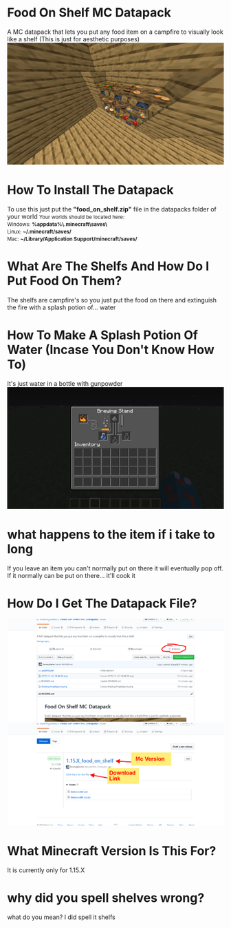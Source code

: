 # Food On Shelf MC Datapack
 A MC datapack that lets you put any food item on a campfire to visually look like a shelf (This is just for aesthetic purposes)
 ![Image of thing](https://github.com/SoaringGecko/Food-On-Shelf-MC-Datapack/blob/master/2019-12-22_14.44.25.png)
 
 # How To Install The Datapack
 <p>To use this just put the <b>"food_on_shelf.zip"</b> file in the datapacks folder of your world <small>Your worlds should be located here:<br/>Windows: <b>%appdata%\.minecraft\saves\</b> <br/>Linux: <b>~/.minecraft/saves/</b> <br/> Mac: <b>~/Library/Application Support/minecraft/saves/</b></small></p>

# What Are The Shelfs And How Do I Put Food On Them?
<p>The shelfs are campfire's so you just put the food on there and extinguish the fire with a splash potion of... water</p>

# How To Make A Splash Potion Of Water (Incase You Don't Know How To)
It's just water in a bottle with gunpowder
![Image of recipe](https://github.com/SoaringGecko/Food-On-Shelf-MC-Datapack/blob/master/dfrgthyjuhngbfgtyuikj.png)

# what happens to the item if i take to long
<p>If you leave an item you can't normally put on there it will eventually pop off. If it normally can be put on there... it'll cook it</p>

# How Do I Get The Datapack File?
![Image of recipe](https://github.com/SoaringGecko/Food-On-Shelf-MC-Datapack/blob/master/defrtgyuiytrefdgtrtf.png)
![Image of recipe](https://github.com/SoaringGecko/Food-On-Shelf-MC-Datapack/blob/master/wert5yujhgffre45tygfd.png)

# What Minecraft Version Is This For?
<p>It is currently only for 1.15.X</p>

# why did you spell shelves wrong?
<p>what do you mean? I did spell it shelfs</p>
